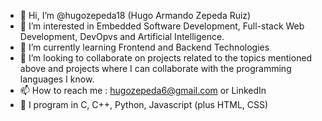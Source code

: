 - 👋 Hi, I’m @hugozepeda18 (Hugo Armando Zepeda Ruiz)
- 👀 I’m interested in Embedded Software Development, Full-stack Web Development, DevOpvs and Artificial Intelligence. 
- 🌱 I’m currently learning Frontend and Backend Technologies
- 💞️ I’m looking to collaborate on projects related to the topics mentioned above and projects where I can collaborate with the programming languages I know. 
- 📫 How to reach me : hugozepeda6@gmail.com or LinkedIn 
- 👀 I program in C, C++, Python, Javascript (plus HTML, CSS) 

<!---
hugozepeda18/hugozepeda18 is a ✨ special ✨ repository because its `README.md` (this file) appears on your GitHub profile.
You can click the Preview link to take a look at your changes.
--->
